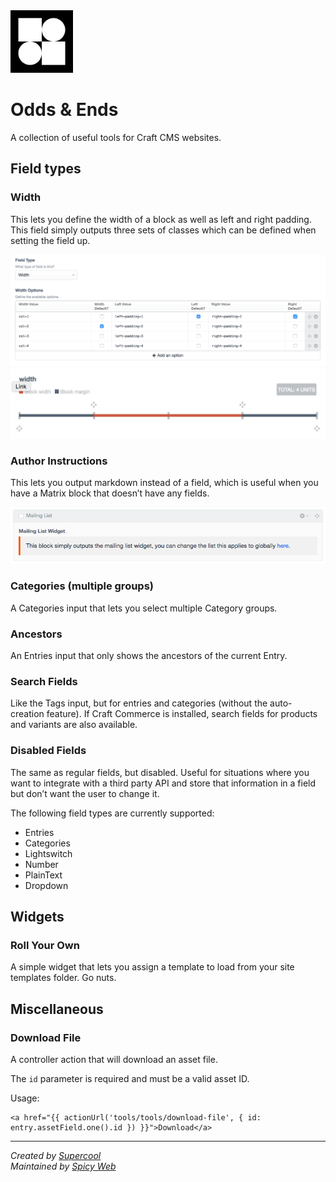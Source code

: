 <img src="src/icon.svg" width="100">

# Odds & Ends

A collection of useful tools for Craft CMS websites.

## Field types

### Width
This lets you define the width of a block as well as left and right padding. This field simply outputs three sets of classes which can be defined when setting the field up.

![Width Field Settings](docs/assets/width-settings.png)
![Width Field](docs/assets/width-field.png)

### Author Instructions
This lets you output markdown instead of a field, which is useful when you have a Matrix block that doesn’t have any fields.

![Author Instructions Example](docs/assets/author-instructions-example.png)

### Categories (multiple groups)
A Categories input that lets you select multiple Category groups.

### Ancestors
An Entries input that only shows the ancestors of the current Entry.

### Search Fields
Like the Tags input, but for entries and categories (without the auto-creation feature). If Craft Commerce is installed, search fields for products and variants are also available.

### Disabled Fields
The same as regular fields, but disabled. Useful for situations where you want to integrate with a third party API and store that information in a field but don’t want the user to change it.

The following field types are currently supported:

- Entries
- Categories
- Lightswitch
- Number
- PlainText
- Dropdown

## Widgets

### Roll Your Own
A simple widget that lets you assign a template to load from your site templates folder. Go nuts.

## Miscellaneous

### Download File

A controller action that will download an asset file.

The `id` parameter is required and must be a valid asset ID.

Usage:
```
<a href="{{ actionUrl('tools/tools/download-file', { id: entry.assetField.one().id }) }}">Download</a>
```

---

*Created by [Supercool](https://supercooldesign.co.uk)*
<br>
*Maintained by [Spicy Web](https://spicyweb.com.au)*
